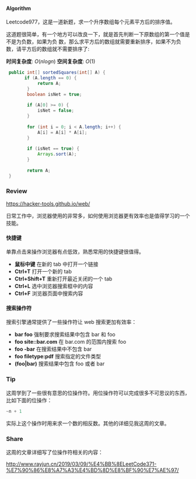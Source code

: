 #### Algorithm

Leetcode977，这是一道新题，求一个升序数组每个元素平方后的排序值。

这道题很简单，有一个地方可以改良一下，就是首先判断一下原数组的第一个值是不是为负数，如果为负
数，那么求平方后的数组就需要重新排序，如果不为负数，请平方后的数组就不需要排序了:

**时间复杂度**: $O(nlogn)$
**空间复杂度**: $O(1)​$

```Java
 public int[] sortedSquares(int[] A) {
       if (A.length == 0) {
			return A;
		}
		boolean isNet = true;
		
		if (A[0] >= 0) {
			isNet = false;
		}
		
		for (int i = 0; i < A.length; i++) {
			A[i] = A[i] * A[i];
		}
		
		if (isNet == true) {
			Arrays.sort(A);
		}
				
		return A;    
 }
```

### Review

https://hacker-tools.github.io/web/

日常工作中，浏览器使用的非常多，如何使用浏览器更有效率也是值得学习的一个技能。


#### 快捷键

单靠点击来操作浏览器有点低效，熟悉常用的快捷键很值得。

- **鼠标中键** 在新的 tab 中打开一个链接
- **Ctrl+T** 打开一个新的 tab
- **Ctrl+Shift+T** 重新打开最近关闭的一个 tab
- **Ctrl+L** 选中浏览器搜索框中的内容
- **Ctrl+F** 浏览器页面中搜索内容

#### 搜索操作符

搜索引擎通常提供了一些操作符让 web 搜索更加有效率：

- **bar foo** 强制要求搜索结果中包含 bar 和 foo
- **foo site::bar.com** 在 bar.com 的范围内搜索 foo
- **foo -bar** 在搜索结果中不包含 bar
- **foo filetype:pdf** 搜索指定的文件类型
- **(foo|bar)** 搜索结果中包含 foo 或者 bar


### Tip

这周学到了一些很有意思的位操作符。用位操作符可以完成很多不可思议的东西，比如下面的位操作：

```java
~n + 1
```
实际上这个操作时用来求一个数的相反数。其他的详细见我这周的文章。

### Share

这周的文章详细写了位操作符相关的内容：

http://www.rayjun.cn/2019/03/09/%E4%BB%8ELeetCode371-%E7%90%86%E8%A7%A3%E4%BD%8D%E8%BF%90%E7%AE%97/